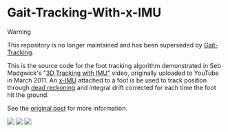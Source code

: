 # Gait-Tracking-With-x-IMU

> [!WARNING]  
> This repository is no longer maintained and has been superseded by [Gait-Tracking](https://github.com/xioTechnologies/Gait-Tracking).

This is the source code for the foot tracking algorithm demonstrated in Seb Madgwick's "[3D Tracking with IMU"](http://www.youtube.com/watch?v=6ijArKE8vKU) video, originally uploaded to YouTube in March 2011.  An [x-IMU](http://www.x-io.co.uk/x-imu) attached to a foot is be used to track position through [dead reckoning](http://en.wikipedia.org/wiki/Dead_reckoning) and integral drift corrected for each time the foot hit the ground.

See the [original post](http://www.x-io.co.uk/gait-tracking-with-x-imu/) for more information.

<img src="https://raw.github.com/xioTechnologies/Gait-Tracking-With-x-IMU/master/Screenshot%20-%20x-IMU%20Attached%20To%20Foot.png"/>

<img src="https://raw.github.com/xioTechnologies/Gait-Tracking-With-x-IMU/master/Screenshot%20-%20MATLAB%20Animation%20Close-Up.png"/>

<img src="https://raw.github.com/xioTechnologies/Gait-Tracking-With-x-IMU/master/Screenshot%20-%20MATLAB%20Animation%20Spiral%20Stairs.png"/>
